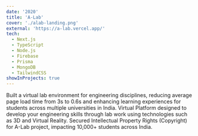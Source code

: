 ```yaml
---
date: '2020'
title: 'A-Lab'
cover: './alab-landing.png'
external: 'https://a-lab.vercel.app/'
tech:
  - Next.js
  - TypeScript
  - Node.js
  - Firebase
  - Prisma
  - MongoDB
  - TailwindCSS
showInProjects: true
---
```


Built a virtual lab environment for engineering disciplines, reducing average page load time from 3s to 0.6s and enhancing learning experiences for students across multiple universities in India. Virtual Platform designed to develop your engineering skills through lab work using technologies such as 3D and Virtual Reality. Secured Intellectual Property Rights (Copyright) for A-Lab project, impacting 10,000+ students across India.
